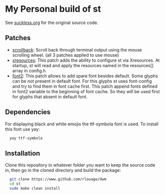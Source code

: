 # My Personal build of st
See [suckless.org](https://st.suckless.org "dwm.suckless.org") for the original source code.


## Patches
- [scrollback](https://st.suckless.org/patches/scrollback/ "scrollback"): Scroll back through terminal output using the mouse scrolling wheel. (all 3 patches applied to use mouse)
- [xresources](https://st.suckless.org/patches/xresources/ "xresources"): This patch adds the ability to configure st via Xresources. At startup, st will read and apply the resources named in the resources[] array in config.h.
- [font2](https://st.suckless.org/patches/font2/ "font2"): This patch allows to add spare font besides default. Some glyphs can be not present in default font. For this glyphs st uses font-config and try to find them in font cache first. This patch append fonts defined in font2 variable to the beginning of font cache. So they will be used first for glyphs that absent in default font.


## Dependencies

For displaying black and white emojis the ttf-symbola font is used. To install this font use yay:

```bash
  yay ttf-symbola
```

## Installation
Clone this repository in whatever folder you want to keep the source code in, then go in the cloned directory and build the package:

```bash
  git clone https://www.github.com/rlouage/dwm
  cd st
  sudo make clean install
```
